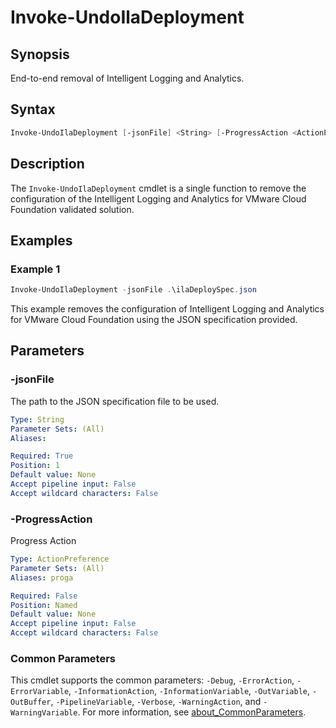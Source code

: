 # Invoke-UndoIlaDeployment

## Synopsis

End-to-end removal of Intelligent Logging and Analytics.

## Syntax

```powershell
Invoke-UndoIlaDeployment [-jsonFile] <String> [-ProgressAction <ActionPreference>] [<CommonParameters>]
```

## Description

The `Invoke-UndoIlaDeployment` cmdlet is a single function to remove the configuration of the Intelligent Logging and Analytics for VMware Cloud Foundation validated solution.

## Examples

### Example 1

```powershell
Invoke-UndoIlaDeployment -jsonFile .\ilaDeploySpec.json
```

This example removes the configuration of Intelligent Logging and Analytics for VMware Cloud Foundation using the JSON specification provided.

## Parameters

### -jsonFile

The path to the JSON specification file to be used.

```yaml
Type: String
Parameter Sets: (All)
Aliases:

Required: True
Position: 1
Default value: None
Accept pipeline input: False
Accept wildcard characters: False
```

### -ProgressAction

Progress Action

```yaml
Type: ActionPreference
Parameter Sets: (All)
Aliases: proga

Required: False
Position: Named
Default value: None
Accept pipeline input: False
Accept wildcard characters: False
```

### Common Parameters

This cmdlet supports the common parameters: `-Debug`, `-ErrorAction`, `-ErrorVariable`, `-InformationAction`, `-InformationVariable`, `-OutVariable`, `-OutBuffer`, `-PipelineVariable`, `-Verbose`, `-WarningAction`, and `-WarningVariable`. For more information, see [about_CommonParameters](http://go.microsoft.com/fwlink/?LinkID=113216).
